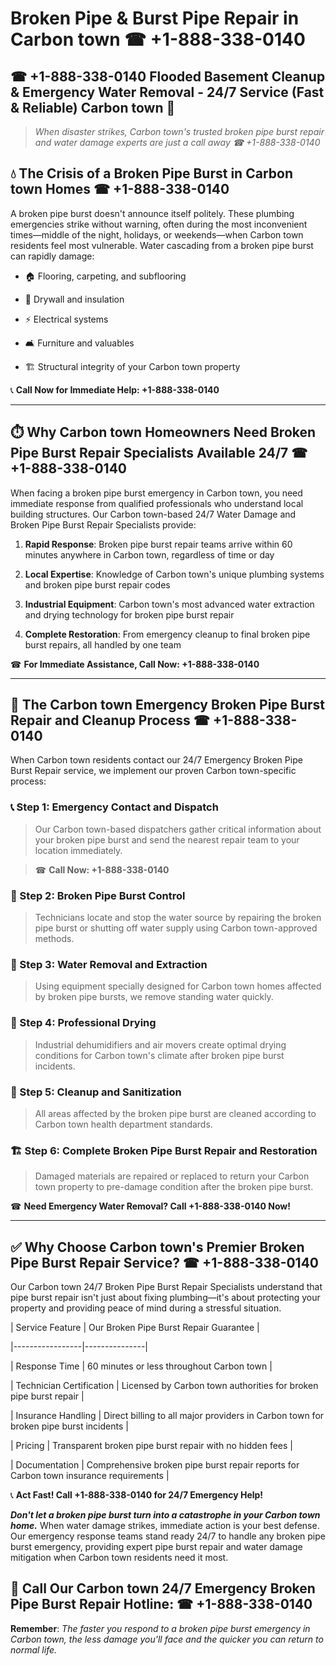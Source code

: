 # Broken Pipe & Burst Pipe Repair in Carbon town ☎ +1-888-338-0140  
## ☎ +1-888-338-0140 Flooded Basement Cleanup & Emergency Water Removal - 24/7 Service (Fast & Reliable) Carbon town 🚨  

> *When disaster strikes, Carbon town's trusted broken pipe burst repair and water damage experts are just a call away ☎ +1-888-338-0140*  

## 💧 The Crisis of a Broken Pipe Burst in Carbon town Homes ☎ +1-888-338-0140  

A broken pipe burst doesn't announce itself politely. These plumbing emergencies strike without warning, often during the most inconvenient times—middle of the night, holidays, or weekends—when Carbon town residents feel most vulnerable. Water cascading from a broken pipe burst can rapidly damage:  

* 🏠 Flooring, carpeting, and subflooring  
* 🧱 Drywall and insulation  
* ⚡ Electrical systems  
* 🛋️ Furniture and valuables  
* 🏗️ Structural integrity of your Carbon town property  

📞 **Call Now for Immediate Help: +1-888-338-0140**  

---  

## ⏱️ Why Carbon town Homeowners Need Broken Pipe Burst Repair Specialists Available 24/7 ☎ +1-888-338-0140  

When facing a broken pipe burst emergency in Carbon town, you need immediate response from qualified professionals who understand local building structures. Our Carbon town-based 24/7 Water Damage and Broken Pipe Burst Repair Specialists provide:  

1. **Rapid Response**: Broken pipe burst repair teams arrive within 60 minutes anywhere in Carbon town, regardless of time or day  
2. **Local Expertise**: Knowledge of Carbon town's unique plumbing systems and broken pipe burst repair codes  
3. **Industrial Equipment**: Carbon town's most advanced water extraction and drying technology for broken pipe burst repair  
4. **Complete Restoration**: From emergency cleanup to final broken pipe burst repairs, all handled by one team  

☎ **For Immediate Assistance, Call Now: +1-888-338-0140**  

---  

## 🔧 The Carbon town Emergency Broken Pipe Burst Repair and Cleanup Process ☎ +1-888-338-0140  

When Carbon town residents contact our 24/7 Emergency Broken Pipe Burst Repair service, we implement our proven Carbon town-specific process:  

### 📞 Step 1: Emergency Contact and Dispatch  
> Our Carbon town-based dispatchers gather critical information about your broken pipe burst and send the nearest repair team to your location immediately.  
> ☎ **Call Now: +1-888-338-0140**  

### 🚿 Step 2: Broken Pipe Burst Control  
> Technicians locate and stop the water source by repairing the broken pipe burst or shutting off water supply using Carbon town-approved methods.  

### 🌊 Step 3: Water Removal and Extraction  
> Using equipment specially designed for Carbon town homes affected by broken pipe bursts, we remove standing water quickly.  

### 💨 Step 4: Professional Drying  
> Industrial dehumidifiers and air movers create optimal drying conditions for Carbon town's climate after broken pipe burst incidents.  

### 🧼 Step 5: Cleanup and Sanitization  
> All areas affected by the broken pipe burst are cleaned according to Carbon town health department standards.  

### 🏗️ Step 6: Complete Broken Pipe Burst Repair and Restoration  
> Damaged materials are repaired or replaced to return your Carbon town property to pre-damage condition after the broken pipe burst.  

☎ **Need Emergency Water Removal? Call +1-888-338-0140 Now!**  

---  

## ✅ Why Choose Carbon town's Premier Broken Pipe Burst Repair Service? ☎ +1-888-338-0140  

Our Carbon town 24/7 Broken Pipe Burst Repair Specialists understand that pipe burst repair isn't just about fixing plumbing—it's about protecting your property and providing peace of mind during a stressful situation.  

| Service Feature | Our Broken Pipe Burst Repair Guarantee |  
|-----------------|---------------|  
| Response Time | 60 minutes or less throughout Carbon town |  
| Technician Certification | Licensed by Carbon town authorities for broken pipe burst repair |  
| Insurance Handling | Direct billing to all major providers in Carbon town for broken pipe burst incidents |  
| Pricing | Transparent broken pipe burst repair with no hidden fees |  
| Documentation | Comprehensive broken pipe burst repair reports for Carbon town insurance requirements |  

📞 **Act Fast! Call +1-888-338-0140 for 24/7 Emergency Help!**  

***Don't let a broken pipe burst turn into a catastrophe in your Carbon town home.*** When water damage strikes, immediate action is your best defense. Our emergency response teams stand ready 24/7 to handle any broken pipe burst emergency, providing expert pipe burst repair and water damage mitigation when Carbon town residents need it most.  

## 📱 Call Our Carbon town 24/7 Emergency Broken Pipe Burst Repair Hotline: ☎ +1-888-338-0140  

**Remember**: *The faster you respond to a broken pipe burst emergency in Carbon town, the less damage you'll face and the quicker you can return to normal life.*